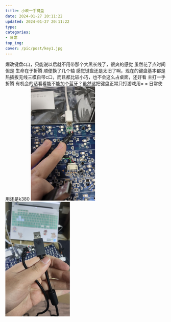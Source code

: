 ```yaml
---
title: 小改一手键盘
date: 2024-01-27 20:11:22
updated: 2024-01-27 20:11:22
type:
categories:
- 日常
top_img:
cover: /pic/post/key1.jpg
---
```

爆改键盘c口，只能说以后就不用带那个大黑长线了，很爽的感觉
虽然花了点时间
但是
生命在于折腾
顺便换了几个轴
感觉键盘还是太旧了啊，现在的键盘基本都是热插拔无线三模自带c口，而且都比较小巧，也不会这么占桌面，还好看
主打一手折腾
有机会的话看看能不能加个蓝牙？虽然这把键盘正常只打游戏用= = 日常使用还是k380
<img src="/pic/post/key1.jpg" width="40%" height="40%" /><br/>
<img src="/pic/post/key2.jpg" width="40%" height="40%" /><br/>